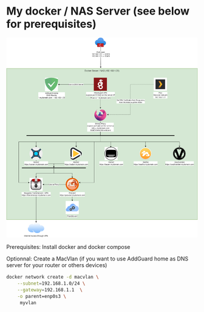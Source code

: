 # My docker / NAS Server (see below for prerequisites)
![alt text](https://github.com/Jack-O-Neil-l/mydockernas/blob/main/images/MyNasLogo.png?raw=true)

Prerequisites:
Install docker and docker compose

Optionnal:
Create a MacVlan (if you want to use AddGuard home as DNS server for your router or others devices)

```bash
docker network create -d macvlan \
    --subnet=192.168.1.0/24 \
    --gateway=192.168.1.1  \
    -o parent=enp0s3 \
     myvlan
```
